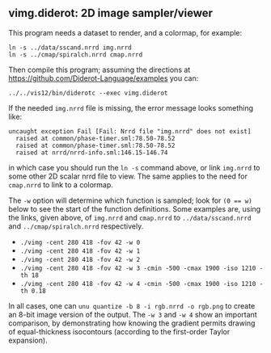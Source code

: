 ## vimg.diderot: 2D image sampler/viewer

This program needs a dataset to render, and a colormap, for example:

	ln -s ../data/sscand.nrrd img.nrrd
	ln -s ../cmap/spiralch.nrrd cmap.nrrd

Then compile this program; assuming the directions at
https://github.com/Diderot-Language/examples you can:

	../../vis12/bin/diderotc --exec vimg.diderot

If the needed `img.nrrd` file is missing, the error message looks something like:

	uncaught exception Fail [Fail: Nrrd file "img.nrrd" does not exist]
	  raised at common/phase-timer.sml:78.50-78.52
	  raised at common/phase-timer.sml:78.50-78.52
	  raised at nrrd/nrrd-info.sml:146.15-146.74

in which case you should run the `ln -s` command above, or link `img.nrrd`
to some other 2D scalar nrrd file to view.  The same applies to the need
for `cmap.nrrd` to link to a colormap.

The `-w` option will determine which function is sampled; look
for `(0 == w)` below to see the start of the function definitions.
Some examples are, using the links, given above, of `img.nrrd`
and `cmap.nrrd` to `../data/sscand.nrrd` and `../cmap/spiralch.nrrd`
respectively.
* `./vimg -cent 280 418 -fov 42 -w 0`
* `./vimg -cent 280 418 -fov 42 -w 1`
* `./vimg -cent 280 418 -fov 42 -w 2`
* `./vimg -cent 280 418 -fov 42 -w 3 -cmin -500 -cmax 1900 -iso 1210 -th 18`
* `./vimg -cent 280 418 -fov 42 -w 4 -cmin -500 -cmax 1900 -iso 1210 -th 0.18`

In all cases, one can `unu quantize -b 8 -i rgb.nrrd -o rgb.png` to create
an 8-bit image version of the output.  The `-w 3` and `-w 4` show an
important comparison, by demonstrating how knowing the gradient permits
drawing of equal-thickness isocontours (according to the first-order Taylor
expansion).
